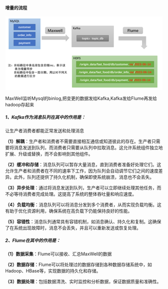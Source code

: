 #### 增量的流程

![](./img/增量的流程-1717663682854.png)

MaxWell监听Mysql的binlog,把变更的数据发给Kafka,Kafka发给Flume再发给hadoop存起来

#####  1、Kafka作为消息队列在其中的作用是：
让生产者消费者都能正常发送和处理消息

**（1）解耦**：生产者和消费者不需要直接相互通信或知道彼此的存在。生产者只需要将消息发送到队列，而消费者只需要从队列中拉取消息。这允许系统组件独立地扩展、升级或替换，而不会影响到其他组件。

**（2）缓冲和存储**：消息队列可以暂存大量消息，直到消费者准备好处理它们。这允许生产者和消费者在不同的速率下工作，因为队列会自动调节它们之间的速度差异。此外，队列还提供了持久化机制，确保即使系统崩溃，消息也不会丢失。

**（3）异步处理**：通过将消息发送到队列，生产者可以立即继续处理其他任务，而不必等待消费者完成处理。这提高了系统的整体吞吐量和响应速度。

**（4）负载均衡**：消息队列可以将消息分发到多个消费者，从而实现负载均衡。这有助于优化资源利用，确保系统在高负载下仍能保持良好的性能。

**（5）容错性**：消息队列通常具有容错机制，如消息确认、持久化和复制。这确保了在系统出现故障时，消息不会丢失，并且可以重新发送或恢复处理。

#####  2、Flume在其中的作用是：

**（1）数据采集**：Flume可以接收、汇总MaxWell的数据

**（2）数据存储**：Flume可以将处理过的数据存储到各种数据存储系统中，如Hadoop、HBase等，实现数据的持久化和存储。

**（3）数据处理**：包括数据清洗、实时监控和分析数据，保证数据质量和准确性。

